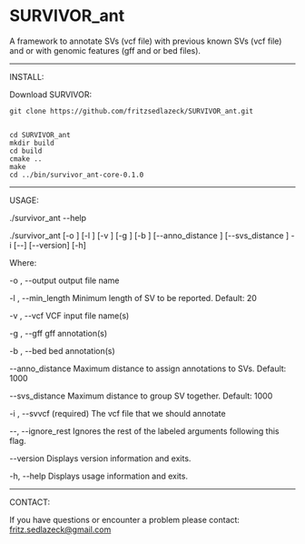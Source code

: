 # SURVIVOR_ant
A framework to annotate SVs (vcf file) with previous known SVs (vcf file) and or with genomic features (gff and or bed files).

**************************************

INSTALL:

Download SURVIVOR:
```
git clone https://github.com/fritzsedlazeck/SURVIVOR_ant.git


cd SURVIVOR_ant
mkdir build
cd build
cmake ..
make
cd ../bin/survivor_ant-core-0.1.0
```

**************************************

USAGE: 

 ./survivor_ant --help

   ./survivor_ant  [-o <string>] [-l <int>] [-v <string>] [-g <string>] [-b
                   <string>] [--anno_distance <int>] [--svs_distance <int>]
                   -i <string> [--] [--version] [-h]


Where: 

   -o <string>,  --output <string>
      output file name

   -l <int>,  --min_length <int>
     Minimum length of SV to be reported. Default: 20

   -v <string>,  --vcf <string>
     VCF input file name(s)

   -g <string>,  --gff <string>
      gff annotation(s)

   -b <string>,  --bed <string>
      bed annotation(s)

   --anno_distance <int>
     Maximum distance to assign annotations to SVs. Default: 1000

   --svs_distance <int>
     Maximum distance to group SV together. Default: 1000

   -i <string>,  --svvcf <string>
     (required)  The vcf file that we should annotate

   --,  --ignore_rest
     Ignores the rest of the labeled arguments following this flag.

   --version
     Displays version information and exits.

   -h,  --help
     Displays usage information and exits.


**************************************
CONTACT:

If you have questions or encounter a problem please contact:
fritz.sedlazeck@gmail.com
